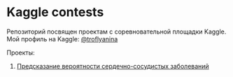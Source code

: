 # Kaggle contests

Репозиторий посвящен проектам с соревновательной площадки Kaggle.
Мой профиль на Kaggle: [@troflyanina](https://www.kaggle.com/troflyanina)

Проекты:
1. [Предсказание вероятности сердечно-сосудистых заболеваний](heart_disease_risk_prediction)
